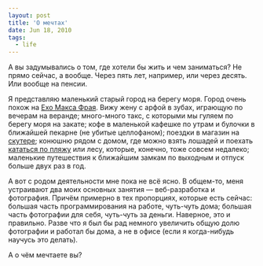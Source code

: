 ```yaml
---
layout: post
title: 'О мечтах'
date: Jun 18, 2010
tags:
  - life
---
```


А вы задумывались о том, где хотели бы жить и чем заниматься? Не прямо сейчас, а вообще. Через пять лет, например, или через десять. Или вообще на пенсии.

Я представляю маленький старый город на берегу моря. Город очень похож на [Ехо Макса Фрая](http://birdwatcher.ru/blog/2837 "Музыка из аудиокниг Макса Фрая"). Вижу жену с арфой в зубах, играющую по вечерам на веранде; много-много такс, с которыми мы гуляем по берегу моря на закате; кофе в маленькой кафешке по утрам и булочки в ближайшей пекарне (не убитые целлофаном); поездки в магазин на [скутере](http://www.lookatme.ru/flows/v-gorode/posts/96156-vespa "Гид по ретро-скутерам"); конюшню рядом с домом, где можно взять лошадей и поехать [кататься по пляжу](http://www.panorama-trails.com/spain/horse-riding-holidays.html "Horse riding holidays Spain") или лесу, которые, конечно, тоже совсем недалеко; маленькие путешествия к ближайшим замкам по выходным и отпуск больше двух раз в год.

А вот с родом деятельности мне пока не всё ясно. В общем-то, меня устраивают два моих основных занятия — веб-разработка и фотография. Причём примерно в тех пропорциях, которые есть сейчас: большая часть программирования на работе, чуть-чуть дома; большая часть фотографии для себя, чуть-чуть за деньги. Наверное, это и правильно. Разве что я был бы рад немного увеличить общую долю фотографии и работал бы дома, а не в офисе (если я когда-нибудь научусь это делать).

А о чём мечтаете вы?
